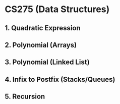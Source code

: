 # CS275 (Data Structures)

## 1. Quadratic Expression

## 2. Polynomial (Arrays)

## 3. Polynomial (Linked List)

## 4. Infix to Postfix (Stacks/Queues)

## 5. Recursion
